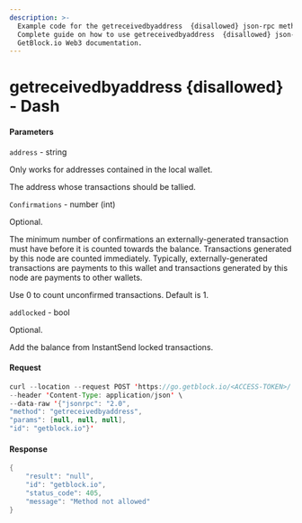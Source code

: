 ```yaml
---
description: >-
  Example code for the getreceivedbyaddress  {disallowed} json-rpc method.
  Сomplete guide on how to use getreceivedbyaddress  {disallowed} json-rpc in
  GetBlock.io Web3 documentation.
---
```


# getreceivedbyaddress {disallowed} - Dash

#### Parameters

`address` - string

Only works for addresses contained in the local wallet.

The address whose transactions should be tallied.

`Confirmations` - number (int)

Optional.

The minimum number of confirmations an externally-generated transaction must have before it is counted towards the balance. Transactions generated by this node are counted immediately. Typically, externally-generated transactions are payments to this wallet and transactions generated by this node are payments to other wallets.

Use 0 to count unconfirmed transactions. Default is 1.

`addlocked` - bool

Optional.

Add the balance from InstantSend locked transactions.

#### Request

```java
curl --location --request POST 'https://go.getblock.io/<ACCESS-TOKEN>/' \
--header 'Content-Type: application/json' \
--data-raw '{"jsonrpc": "2.0",
"method": "getreceivedbyaddress",
"params": [null, null, null],
"id": "getblock.io"}'
```

#### Response

```java
{
    "result": "null",
    "id": "getblock.io",
    "status_code": 405,
    "message": "Method not allowed"
}
```
